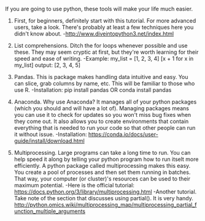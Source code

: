 If you are going to use python, these tools will make your life much easier.

1. First, for beginners, definitely start with this tutorial. For more advanced users, take a look. There's probably at least a few techniques here you didn't know about. 
  -http://www.diveintopython3.net/index.html

2. List comprehensions. Ditch the for loops whenever possible and use these. They may seem cryptic at first, but they're worth learning for their speed and ease of writing.
  -Example: my_list = [1, 2, 3, 4]
            [x + 1 for x in my_list]
            output: [2, 3, 4, 5]
            

3. Pandas. This is package makes handling data intuitive and easy. You can slice, grab columns by name, etc. This will be familiar to those who use R.
  -Installation: pip install pandas OR conda install pandas

4. Anaconda. Why use Anaconda? It manages all of your python packages (which you should and will have a lot of). Managing packages means you can use it to check for updates so you won't miss bug fixes when they come out. It also allows you to create environments that contain everything that is needed to run your code so that other people can run it without issue.
  -Installation: https://conda.io/docs/user-guide/install/download.html

5. Multiprocessing. Large programs can take a long time to run. You can help speed it along by telling your python program how to run itselt more efficiently. A python package called multiprocessing makes this easy. You create a pool of processes and then set them running in batches. That way, your computer (or cluster)'s resources can be used to their maximum potential.
  -Here is the official tutorial: https://docs.python.org/3/library/multiprocessing.html
  -Another tutorial. Take note of the section that discusses using partial(). It is very handy. http://python.omics.wiki/multiprocessing_map/multiprocessing_partial_function_multiple_arguments
  

  
